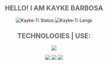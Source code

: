 <div align="center">
  <h2 style="opacity: 65%;">HELLO! I AM KAYKE BARBOSA</h1>
</div> 


<div align="center">
 

![Kayke-Ti Status](https://github-readme-stats.vercel.app/api?username=Kayke-Ti&show_icons=true&theme=dark)
![Kayke-Ti Langs](https://github-readme-stats.vercel.app/api/top-langs/?username=Kayke-Ti&show_icons=true&theme=dark&hide=css,html,scss,php,ejs,cs)
</div>
 <div align="center">
  <h2 style="opacity: 65%;">TECHNOLOGIES | USE:</h2>
 </div>

<div style="display: inline_block;">
<p align="center">
  <a href="https://skillicons.dev">
    <img src="https://skillicons.dev/icons?i=js,ts,nodejs,react,next,js,php,go,python,java,postgres,sqlite,prisma,mysql,supabase,tailwind,styledcomponents,cs,css,html,sass,git,bootstrap,vite,vscode" />
  </a>
</p>
</div>


<div align="center"> 
  <a href="https://instagram.com/kaykee_bl?igshid=ZDdkNTZiNTM=" target="_blank"><img src="https://img.shields.io/badge/-Instagram-%23E4405F?style=for-the-badge&logo=instagram&logoColor=white" target="_blank"></a>
  <a href = "kaykeloiola@gmail.com"><img src="https://img.shields.io/badge/-Gmail-%23333?style=for-the-badge&logo=gmail&logoColor=white" target="_blank"></a>
  <a href="https://www.linkedin.com/in/kayke-barbosa-15a96023a" target="_blank"><img src="https://img.shields.io/badge/-LinkedIn-%230077B5?style=for-the-badge&logo=linkedin&logoColor=white" target="_blank"></a> 
  
</div>


